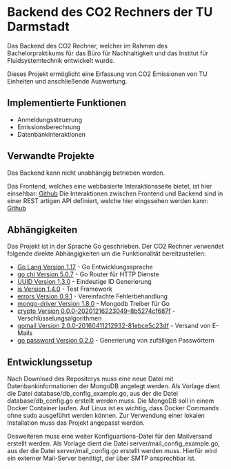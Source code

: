 # Backend des CO2 Rechners der TU Darmstadt

Das Backend des CO2 Rechner, welcher im Rahmen des Bachelorpraktikums für das Büro für Nachhaltigkeit und das Institut für Fluidsystemtechnik entwickelt wurde.

Dieses Projekt ermöglicht eine Erfassung von CO2 Emissionen von TU Einheiten und anschließende Auswertung.

## Implementierte Funktionen

- Anmeldungssteuerung
- Emissionsberechnung
- Datenbankinteraktionen

## Verwandte Projekte

Das Backend kann nicht unabhängig betrieben werden.

Das Frontend, welches eine webbasierte Interaktionsseite bietet, ist hier einsehbar: [Github](https://github.com/Lithium-1Hauptgruppe/CO2-Rechner-TU-Darmstadt-Frontend)
Die Interaktionen zwischen Frontend und Backend sind in einer REST artigen API definiert, welche hier eingesehen werden kann: [Github](https://github.com/Anhilly/CO2-Rechner-api)

## Abhängigkeiten

Das Projekt ist in der Sprache Go geschrieben.
Der CO2 Rechner verwendet folgende direkte Abhängigkeiten um die Funktionalität bereitzustellen:

- [Go Lang Version 1.17](https://go.dev/) - Go Entwicklungssprache
- [go chi Version 5.0.7](github.com/go-chi/chi) - Go Router für HTTP Dienste 
- [UUID Version 1.3.0](github.com/google/uuid) - Eindeutige ID Generierung
- [is Version 1.4.0](github.com/matryer/is) - Test Framework
- [errors Version 0.9.1](github.com/pkg/errors) - Vereinfachte Fehlerbehandlung
- [mongo-driver Version 1.8.0](go.mongodb.org/mongo-driver) - Mongodb Treiber für Go
- [crypto Version 0.0.0-20201216223049-8b5274cf687f](golang.org/x/crypto) - Verschlüsselungsalgorithmen
- [gomail Version 2.0.0-20160411212932-81ebce5c23df](gopkg.in/gomail.v2) - Versand von E-Mails
- [go password Version 0.2.0](github.com/sethvargo/go-password) - Generierung von zufälligen Passwörtern

## Entwicklungssetup

Nach Download des Repositorys muss eine neue Datei mit Datenbankinformationen der MongoDB angelegt werden.
Als Vorlage dient die Datei database/db_config_example.go, aus der die Datei database/db_config.go erstellt werden muss. 
Die MongoDB soll in einem Docker Container laufen. Auf Linux ist es wichtig, dass Docker Commands ohne sudo ausgeführt werden können.
Zur Verwendung einer lokalen Installation muss das Projekt angepasst werden.

Desweiteren muss eine weiter Konfiguartions-Datei für den Mailversand erstellt werden. 
Als Vorlage dient die Datei server/mail_config_example.go, aus der die Datei server/mail_config.go erstellt werden muss. 
Hierfür wird ein externer Mail-Server benötigt, der über SMTP ansprechbar ist.
